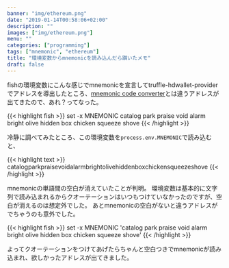 ```yaml
---
banner: "img/ethereum.png"
date: "2019-01-14T00:58:06+02:00"
description: ""
images: ["img/ethereum.png"]
menu: ""
categories: ["programming"]
tags: ["mnemonic", "ethereum"]
title: "環境変数からmnemonicを読み込んだら躓いたメモ"
draft: false
---
```


fishの環境変数にこんな感じでmnemonicを宣言してtruffle-hdwallet-providerでアドレスを導出したところ、[mnemonic code converter](https://iancoleman.io/bip39/)とは違うアドレスが出てきたので、あれ？ってなった。

<!--more-->

{{< highlight fish >}}
set -x MNEMONIC catalog park praise void alarm bright olive hidden box chicken squeeze shove
{{< /highlight >}}

冷静に調べてみたところ、この環境変数を`process.env.MNEMONIC`で読み込むと、

{{< highlight text >}}
catalogparkpraisevoidalarmbrightolivehiddenboxchickensqueezeshove
{{< /highlight >}}

mnemonicの単語間の空白が消えていたことが判明。
環境変数は基本的に文字列で読み込まれるからクオーテーションはいつもつけていなかったのですが、空白が消えるのは想定外でした。
あとmnemonicの空白がないと違うアドレスがでちゃうのも意外でした。

{{< highlight fish >}}
set -x MNEMONIC 'catalog park praise void alarm bright olive hidden box chicken squeeze shove'
{{< /highlight >}}

よってクオーテーションをつけてあげたらちゃんと空白つきでmnemonicが読み込まれ、欲しかったアドレスが出てきました。

